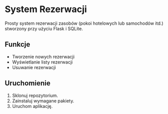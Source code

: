 # System Rezerwacji
Prosty system rezerwacji zasobów 
(pokoi hotelowych lub samochodów itd.) 
stworzony przy użyciu Flask i SQLite.

## Funkcje
- Tworzenie nowych rezerwacji
- Wyświetlanie listy rezerwacji
- Usuwanie rezerwacji

## Uruchomienie
1. Sklonuj repozytorium.
2. Zainstaluj wymagane pakiety.
3. Uruchom aplikację.
